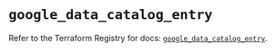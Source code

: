 # `google_data_catalog_entry`

Refer to the Terraform Registry for docs: [`google_data_catalog_entry`](https://registry.terraform.io/providers/hashicorp/google/5.17.0/docs/resources/data_catalog_entry).
